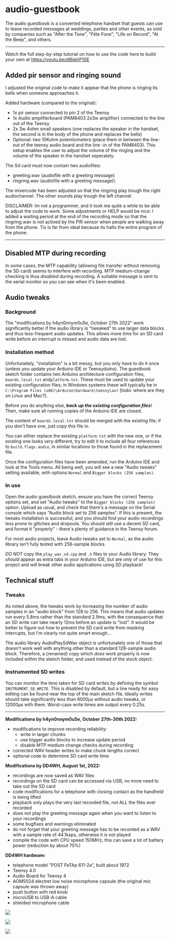 # audio-guestbook
The audio guestbook is a converted telephone handset that guests can use to leave recorded messages at weddings, parties and other events, as sold by companies such as "After the Tone", "Fête Fone", "Life on Record", "At the Beep", and others.

---
Watch the full step-by-step tutorial on how to use the code here to build your own at https://youtu.be/dI6ielrP1SE
## Added pir sensor and ringing sound
I adjusted the original code to make it appear that the phone is ringing its bells when someone approaches it.

Added hardware (compared to the original):

   * 1x pir sensor connected to pin 2 of the Teensy
   * 1x Audio amplifierboard (PAM8403 2x3w amplifier) connected to the line out of the Teensy
   * 2x 3w 4ohm small speakers (one replaces the speaker in the handset, the second is in the body of the phone and replaces the bells)
   * Optional: two 10Kohm potentiometers (place them in between the line-out of the teensy audio board and the line -in of the PAM8403). This setup enables the user to adjust the volume of the ringing and the volume of the speaker in the handset seperately.

The Sd card must now contain two audiofiles:

   * greeting.wav (audiofile with a greeting message)
   * ringring.wav (audiofile with a greeting message)\

The mixercode has been adjusted so that the ringring play trough the right audiochannel. The other sounds play trough the left channel.

DISCLAIMER:
Im not a programmer, and it took me quite a while to be able to adjust the code to work. Some adjustments or HELP would be nice:
I added a waiting period at the end of the recording mode so that the ringring.wav is not actived by the PIR sensor when people are walking away from the phone. Tis is far from ideal because its halts the entire program of the phone.


 ---
## Disabled MTP during recording
In some cases, the MTP capability (allowing file transfer without removing the SD card) seems to interfere with recording. MTP medium-change checking is thus _disabled_ during recording. A suitable message is sent to the serial monitor so you can see when it's been enabled.
## Audio tweaks
### Background
The "modifications by h4yn0nnym0u5e, October 27th 2022" work significantly better if the audio library is "tweaked" to use larger data blocks and thus less-frequent audio updates. This allows more time for an SD card write before an interrupt is missed and audio data are lost.
### Installation method
Unfortunately, "installation" is a bit messy, but you only have to do it once (unless you update your Arduino IDE or Teensyduino). The guestbook sketch folder contains two Arduino architecture configuration files, `boards.local.txt` and`platform.txt`. These must be used to update your existing configuration files; in Windows systems these will typically be in `C:\Program Files (x86)\Arduino\hardware\teensy\avr` [todo: where are they on Linux and Mac?].

Before you do anything else, **_back up the existing configuration files_**! Then, make sure all running copies of the Arduino IDE are closed.

The content of `boards.local.txt` should be merged with the existing file; if you don't have one, just copy this file in.

You can either replace the existing `platform.txt` with the new one, or if the existing one looks _very_ different, try to edit it to include all four references to `build.flags.audio`, in similar locations to those found in the replacement file. 

Once the configuration files have been amended, run the Arduino IDE and look at the Tools menu. All being well, you will see a new "Audio tweaks" setting available, with options `Normal` and `Bigger blocks (256 samples)`.
### In use
Open the audio guestbook sketch, ensure you have the correct Teensy options set, and set "Audio tweaks" to the `Bigger blocks (256 samples)` option. Upload as usual, and check that there's a message on the Serial console which says "Audio block set to 256 samples". If this is present, the tweaks installation is successful, and you should find your audio recordings less prone to glitches and dropouts. You should still use a decent SD card, and format it "properly" - there's plenty of guidance in the Teensy forum.

For most audio projects, leave Audio tweaks set to `Normal`, as the audio library isn't fully tested with 256-sample blocks.

_DO NOT_ copy the `play_wav_sd.cpp` and `.h` files to your Audio library: They _should_ appear as extra tabs in your Arduino IDE, but are _only_ of use for this project and _will_ break other audio applications using SD playback!

## Technical stuff
### Tweaks
As noted above, the tweaks work by increasing the number of audio samples in an "audio block" from 128 to 256. This means that audio updates run every 5.8ms rather than the standard 2.9ms, with the consequence that an SD write can take nearly 12ms before an update is "lost". It would be better to figure out how to prevent the SD card write from masking interrupts, but I'm clearly not quite smart enough...

The audio library AudioPlaySdWav object is unfortunately one of those that doesn't work well with anything other than a standard 128-sample audio block. Therefore, a (renamed) copy which _does_ work properly is now included within the sketch folder, and used instead of the stock object.
### Instrumented SD writes
You can monitor the time taken for SD card writes by defining the symbol `INSTRUMENT_SD_WRITE`. This is disabled by default, but a line ready for easy editing can be found near the top of the main sketch file. Ideally writes should take significantly less than 6000µs without audio tweaks, or 12000µs with them. Worst-case write times are output every 0.25s.

---
**Modifications by h4yn0nnym0u5e, October 27th-30th 2022:**
* modifications to improve recording reliability:
  * write in larger chunks
  * use bigger audio blocks to increase update period
  * disable MTP medium change checks during recording
* corrected WAV header writes to make chunk lengths correct
* optional code to determine SD card write time

**Modifications by DD4WH, August 1st, 2022:**
* recordings are now saved as WAV files
* recordings on the SD card can be accessed via USB, no more need to take out the SD card
* code modifications for a telephone with closing contact as the handheld is being lifted
* playback only plays the very last recorded file, not ALL the files ever recorded
* does not play the greeting message again when you want to listen to your recordings
* some bugfixes and warnings eliminated
* do not forget that your greeting message has to be recorded as a WAV with a sample rate of 44.1ksps, otherwise it is not played
* compile the code with CPU speed 150MHz, this can save a lot of battery power (reduction by about 70%)

**DD4WH hardware:**
* telephone model "POST FeTAp 611-2a", built about 1972
* Teensy 4.0
* Audio Board for Teensy 4
* AOM5024 electret low noise microphone capsule (the original mic capsule was thrown away)
* push button with red knob
* microUSB to USB-A cable 
* shielded microphone cable


![](https://github.com/DD4WH/audio-guestbook/blob/main/DD4WH_Audio_guest_book_611.jpg)


![](https://github.com/playfultechnology/audio-guestbook/raw/main/thumbnail.jpg)

![](https://raw.githubusercontent.com/playfultechnology/audio-guestbook/main/AudioGuestbook_bb.jpg)
